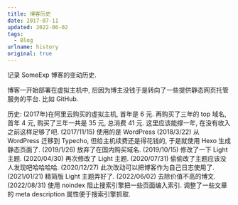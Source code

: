 ```yaml
---
title: 博客历史
date: 2017-07-11
updated: 2022-06-02
tags: 
  - Blog
urlname: history
original: true
---
```

记录 SomeExp 博客的变动历史. 
<!--more-->

博客一开始部署在虚拟主机中, 后因为博主没钱于是转向了一些提供静态网页托管服务的平台. 比如 GitHub.

历史:
(2017年)在阿里云购买的虚拟主机, 首年是 6 元. 再购买了三年的 top 域名, 首年 4 元, 购买了三年一共是 35 元, 总消费 41 元. 这里应该能撑一年, 在没有收入之前这样足够了吧.
(2017/11/15) 使用的是 WordPress
(2018/3/22) 从 WordPress 迁移到 Typecho, 但给主机续费还是得花钱的, 于是就使用 Hexo 生成静态页面了.
(2019/1/26) 放弃了在国内购买域名.
(2019/10/15) 修改了一下 Light 主题.
(2020/04/30) 再次修改了 Light 主题.
(2020/07/31) 偷偷改了主题应该没人发现吧哈哈哈哈.
(2020/12/27) 此次改动可以把博客作为自己日志使用了. 
(2021/01/21) 精简版 Light 主题弄好了. 
(2022/06/02) 去除价值不高的博文.
(2022/08/31) 使用 noindex 阻止搜索引擎把一些页面编入索引. 调整了一些文章的 meta description 属性便于搜索引擎抓取.
